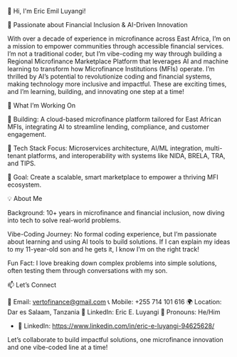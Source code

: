 👋 Hi, I'm Eric Emil Luyangi!

🎯 Passionate about Financial Inclusion & AI-Driven Innovation

With over a decade of experience in microfinance across East Africa, I’m on a mission to empower communities through accessible financial services. I’m not a traditional coder, but I’m vibe-coding my way through building a Regional Microfinance Marketplace Platform that leverages AI and machine learning to transform how Microfinance Institutions (MFIs) operate.
I’m thrilled by AI’s potential to revolutionize coding and financial systems, making technology more inclusive and impactful. These are exciting times, and I’m learning, building, and innovating one step at a time!

🚀 What I’m Working On

🔧 Building: A cloud-based microfinance platform tailored for East African MFIs, integrating AI to streamline lending, compliance, and customer engagement.

🧠 Tech Stack Focus: Microservices architecture, AI/ML integration, multi-tenant platforms, and interoperability with systems like NIDA, BRELA, TRA, and TIPS.

🤝 Goal: Create a scalable, smart marketplace to empower a thriving MFI ecosystem.

💡 About Me

Background: 10+ years in microfinance and financial inclusion, now diving into tech to solve real-world problems.

Vibe-Coding Journey: No formal coding experience, but I’m passionate about learning and using AI tools to build solutions. If I can explain my ideas to my 11-year-old son and he gets it, I know I’m on the right track!

Fun Fact: I love breaking down complex problems into simple solutions, often testing them through conversations with my son.

📫 Let’s Connect

📧 Email: vertofinance@gmail.com
📞 Mobile: +255 714 101 616
🌍 Location: Dar es Salaam, Tanzania
🔗 LinkedIn: Eric E. Luyangi
🔖 Pronouns: He/Him
- 🔗 LinkedIn: https://www.linkedin.com/in/eric-e-luyangi-94625628/
  
Let’s collaborate to build impactful solutions, one microfinance innovation and one vibe-coded line at a time!
